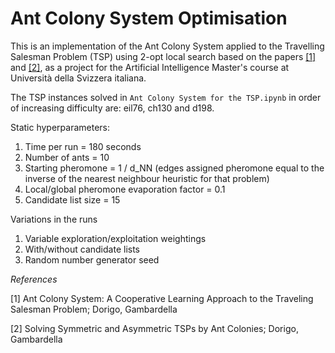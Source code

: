 # Ant Colony System Optimisation #

This is an implementation of the Ant Colony System applied to the Travelling Salesman Problem (TSP) using 2-opt local search based on the papers [[1]](https://people.idsia.ch/~luca/acs-ec97.pdf) and [[2]](https://people.idsia.ch/~luca/icec96-acs.pdf), as a project for the Artificial Intelligence Master's course at Università della Svizzera italiana. 

The TSP instances solved in `Ant Colony System for the TSP.ipynb` in order of increasing difficulty are: eil76, ch130 and d198.

Static hyperparameters:
1. Time per run = 180 seconds
2. Number of ants = 10
3. Starting pheromone = 1 / d_NN (edges assigned pheromone equal to the inverse of the nearest neighbour heuristic for that problem)
4. Local/global pheromone evaporation factor = 0.1
5. Candidate list size = 15

Variations in the runs
1. Variable exploration/exploitation weightings
2. With/without candidate lists 
3. Random number generator seed

*References*

[1] Ant Colony System: A Cooperative Learning
Approach to the Traveling Salesman Problem; Dorigo, Gambardella

[2] Solving Symmetric and Asymmetric TSPs
by Ant Colonies; Dorigo, Gambardella
